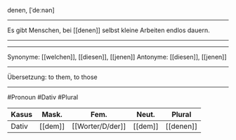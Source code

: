denen, [ˈdeːnən]

---
Es gibt Menschen, bei [[denen]] selbst kleine Arbeiten endlos dauern. 

---

---
Synonyme: [[welchen]], [[diesen]], [[jenen]]
Antonyme: [[diesen]], [[jenen]]

---
Übersetzung: to them, to those

---
#Pronoun #Dativ #Plural


| Kasus | Mask.   | Fem.    | Neut.   | Plural    |
| ----- | ------- | ------- | ------- | --------- |
| Dativ | [[dem]] | [[Worter/D/der]] | [[dem]] | [[denen]] |
